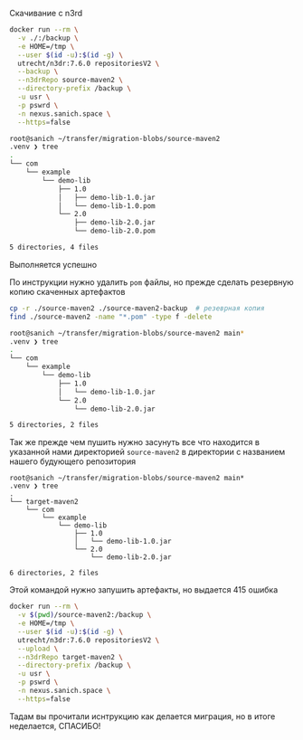 Скачивание с n3rd
```bash
docker run --rm \
  -v ./:/backup \
  -e HOME=/tmp \
  --user $(id -u):$(id -g) \
  utrecht/n3dr:7.6.0 repositoriesV2 \
  --backup \
  --n3drRepo source-maven2 \
  --directory-prefix /backup \
  -u usr \
  -p pswrd \
  -n nexus.sanich.space \
  --https=false
```
```bash
root@sanich ~/transfer/migration-blobs/source-maven2
.venv ❯ tree
.
└── com
    └── example
        └── demo-lib
            ├── 1.0
            │   ├── demo-lib-1.0.jar
            │   └── demo-lib-1.0.pom
            └── 2.0
                ├── demo-lib-2.0.jar
                └── demo-lib-2.0.pom

5 directories, 4 files
```
Выполняется успешно

По инструкции нужно удалить `pom` файлы, но прежде сделать резервную копию скаченных артефактов
```bash
cp -r ./source-maven2 ./source-maven2-backup  # резеврная копия
find ./source-maven2 -name "*.pom" -type f -delete
```
```bash
root@sanich ~/transfer/migration-blobs/source-maven2 main*
.venv ❯ tree
.
└── com
    └── example
        └── demo-lib
            ├── 1.0
            │   └── demo-lib-1.0.jar
            └── 2.0
                └── demo-lib-2.0.jar

5 directories, 2 files
```

Так же прежде чем пушить нужно засунуть все что находится в указанной нами директорией `source-maven2` в директории с названием нашего будующего репозитория
```
root@sanich ~/transfer/migration-blobs/source-maven2 main*
.venv ❯ tree
.
└── target-maven2
    └── com
        └── example
            └── demo-lib
                ├── 1.0
                │   └── demo-lib-1.0.jar
                └── 2.0
                    └── demo-lib-2.0.jar

6 directories, 2 files
```

Этой командой нужно запушить артефакты, но выдается 415 ошибка
```bash
docker run --rm \
  -v $(pwd)/source-maven2:/backup \
  -e HOME=/tmp \
  --user $(id -u):$(id -g) \
  utrecht/n3dr:7.6.0 repositoriesV2 \
  --upload \
  --n3drRepo target-maven2 \
  --directory-prefix /backup \
  -u usr \
  -p pswrd \
  -n nexus.sanich.space \
  --https=false
```

Тадам вы прочитали иснтрукцию как делается миграция, но в итоге неделается, СПАСИБО!